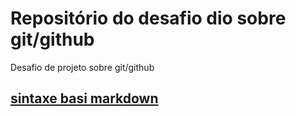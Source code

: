 # Repositório do desafio dio sobre git/github
Desafio de projeto sobre git/github

## [sintaxe basi markdown](https://www.markdownguide.org/basic-syntax/)

